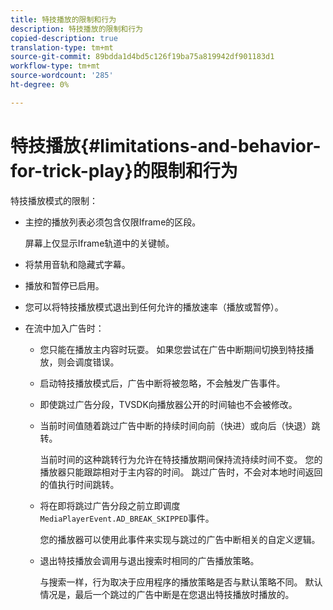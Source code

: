```yaml
---
title: 特技播放的限制和行为
description: 特技播放的限制和行为
copied-description: true
translation-type: tm+mt
source-git-commit: 89bdda1d4bd5c126f19ba75a819942df901183d1
workflow-type: tm+mt
source-wordcount: '285'
ht-degree: 0%

---
```



# 特技播放{#limitations-and-behavior-for-trick-play}的限制和行为

<!--<a id="section_2BC43539C5C142E085D06A7E35C76726"></a>-->

特技播放模式的限制：

* 主控的播放列表必须包含仅限Iframe的区段。

   屏幕上仅显示Iframe轨道中的关键帧。
* 将禁用音轨和隐藏式字幕。
* 播放和暂停已启用。
* 您可以将特技播放模式退出到任何允许的播放速率（播放或暂停）。
* 在流中加入广告时：

   * 您只能在播放主内容时玩耍。 如果您尝试在广告中断期间切换到特技播放，则会调度错误。
   * 启动特技播放模式后，广告中断将被忽略，不会触发广告事件。
   * 即使跳过广告分段，TVSDK向播放器公开的时间轴也不会被修改。
   * 当前时间值随着跳过广告中断的持续时间向前（快进）或向后（快退）跳转。

      当前时间的这种跳转行为允许在特技播放期间保持流持续时间不变。 您的播放器只能跟踪相对于主内容的时间。 跳过广告时，不会对本地时间返回的值执行时间跳转。
   * 将在即将跳过广告分段之前立即调度`MediaPlayerEvent.AD_BREAK_SKIPPED`事件。

      您的播放器可以使用此事件来实现与跳过的广告中断相关的自定义逻辑。

   * 退出特技播放会调用与退出搜索时相同的广告播放策略。

      与搜索一样，行为取决于应用程序的播放策略是否与默认策略不同。 默认情况是，最后一个跳过的广告中断是在您退出特技播放时播放的。

